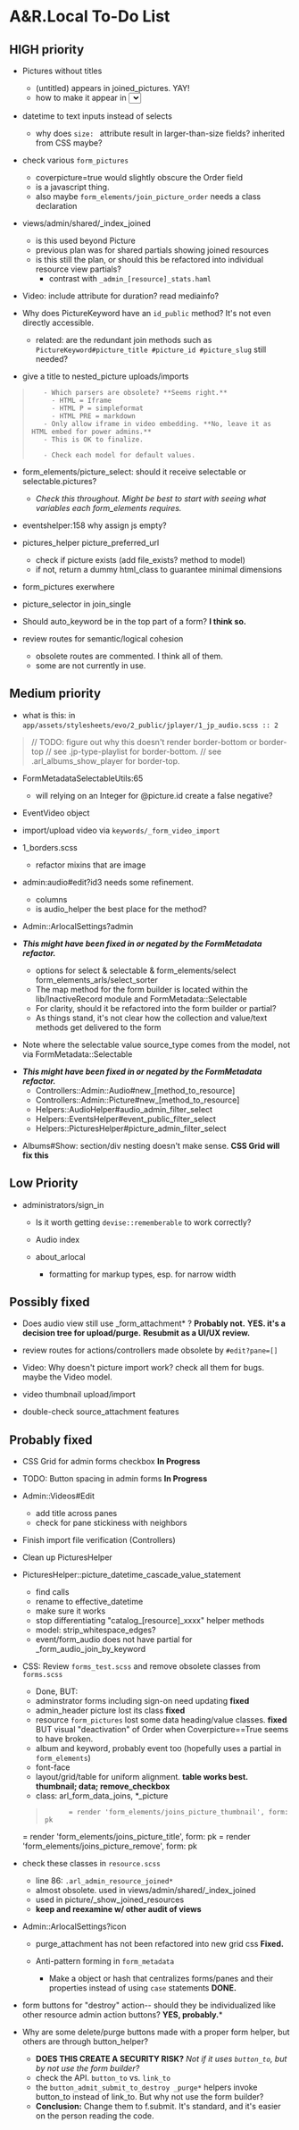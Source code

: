 # A&R.Local To-Do List


## HIGH priority

- Pictures without titles
  - (untitled) appears in joined_pictures. YAY!
  - how to make it appear in <select> options?

- datetime to text inputs instead of selects
  - why does `size: ` attribute result in larger-than-size fields? inherited from CSS maybe?

- check various `form_pictures`
  - coverpicture=true would slightly obscure the Order field
  - is a javascript thing.
  - also maybe `form_elements/join_picture_order` needs a class declaration

- views/admin/shared/_index_joined
  - is this used beyond Picture
  - previous plan was for shared partials showing joined resources
  - is this still the plan, or should this be refactored into individual resource view partials?
    - contrast with `_admin_[resource]_stats.haml`

- Video: include attribute for duration? read mediainfo?

- Why does PictureKeyword have an `id_public` method? It's not even directly accessible.
  - related: are the redundant join methods such as `PictureKeyword#picture_title #picture_id #picture_slug` still needed?

- give a title to nested_picture uploads/imports

>        - Which parsers are obsolete? **Seems right.**
>          - HTML = Iframe
>          - HTML P = simpleformat
>          - HTML PRE = markdown
>        - Only allow iframe in video embedding. **No, leave it as HTML embed for power admins.**
>        - This is OK to finalize.
>
>        - Check each model for default values.

- form_elements/picture_select: should it receive selectable or selectable.pictures?
  - _Check this throughout. Might be best to start with seeing what variables each form_elements requires._

- eventshelper:158 why assign js empty?

- pictures_helper picture_preferred_url
  - check if picture exists (add file_exists? method to model)
  - if not, return a dummy html_class to guarantee minimal dimensions
- form_pictures exerwhere
- picture_selector in join_single

- Should auto_keyword be in the top part of a form? **I think so.**

- review routes for semantic/logical cohesion
  - obsolete routes are commented. I think all of them.
  - some are not currently in use.


## Medium priority

- what is this: in `app/assets/stylesheets/evo/2_public/jplayer/1_jp_audio.scss :: 2`
> // TODO: figure out why this doesn't render border-bottom or border-top
> // see .jp-type-playlist for border-bottom.
> // see .arl_albums_show_player for border-top.
>

- FormMetadataSelectableUtils:65
  - will relying on an Integer for @picture.id create a false negative?

- EventVideo object

- import/upload video via `keywords/_form_video_import`

- 1_borders.scss
  - refactor mixins that are image

- admin:audio#edit?id3 needs some refinement.
  - columns
  - is audio_helper the best place for the method?

- Admin::ArlocalSettings?admin
- ***This might have been fixed in or negated by the FormMetadata refactor.***
  - options for select & selectable & form_elements/select form_elements_arls/select_sorter
  - The map method for the form builder is located within the lib/InactiveRecord module and FormMetadata::Selectable
  - For clarity, should it be refactored into the form builder or partial?
  - As things stand, it's not clear how the collection and value/text methods get delivered to the form

+ Note where the selectable value source_type comes from the model, not via FormMetadata::Selectable
- ***This might have been fixed in or negated by the FormMetadata refactor.***
  - Controllers::Admin::Audio#new_[method_to_resource]
  - Controllers::Admin::Picture#new_[method_to_resource]
  - Helpers::AudioHelper#audio_admin_filter_select
  - Helpers::EventsHelper#event_public_filter_select
  - Helpers::PicturesHelper#picture_admin_filter_select

+ Albums#Show: section/div nesting doesn't make sense. **CSS Grid will fix this**


## Low Priority

- administrators/sign_in
  - Is it worth getting `devise::rememberable` to work correctly?

  - Audio index
  - about_arlocal
    - formatting for markup types, esp. for narrow width


## Possibly fixed

- Does audio view still use _form_attachment* ? **Probably not.**
  **YES. it's a decision tree for upload/purge.**
  **Resubmit as a UI/UX review.**

- review routes for actions/controllers made obsolete by `#edit?pane=[]`
- Video: Why doesn't picture import work? check all them for bugs. maybe the Video model.
+ video thumbnail upload/import
- double-check source_attachment features


## Probably fixed

+ CSS Grid for admin forms checkbox **In Progress**
- TODO: Button spacing in admin forms **In Progress**

- Admin::Videos#Edit
  - add title across panes
  - check for pane stickiness with neighbors

- Finish import file verification (Controllers)

- Clean up PicturesHelper

- PicturesHelper::picture_datetime_cascade_value_statement
  - find calls
  - rename to effective_datetime
  - make sure it works

  + stop differentiating "catalog_[resource]_xxxx" helper methods
  + model: strip_whitespace_edges?

  - event/form_audio does not have partial for _form_audio_join_by_keyword

- CSS: Review `forms_test.scss` and remove obsolete classes from `forms.scss`
  - Done, BUT:
  - adminstrator forms including sign-on need updating **fixed**
  - admin_header picture lost its class **fixed**
  - resource `form_pictures` lost some data heading/value classes. **fixed** BUT visual "deactivation" of Order when Coverpicture==True seems to have broken.
  - album and keyword, probably event too (hopefully uses a partial in `form_elements`)
  - font-face
  - layout/grid/table for uniform alignment. **table works best. thumbnail; data; remove_checkbox**
  - class: arl_form_data_joins, *_picture
  >           = render 'form_elements/joins_picture_thumbnail', form: pk
  = render 'form_elements/joins_picture_title', form: pk
  = render 'form_elements/joins_picture_remove', form: pk

- check these classes in `resource.scss`
  - line 86: `.arl_admin_resource_joined*`
  - almost obsolete. used in views/admin/shared/_index_joined
  - used in picture/_show_joined_resources
  - **keep and reexamine w/ other audit of views**

- Admin::ArlocalSettings?icon
  - purge_attachment has not been refactored into new grid css **Fixed.**

  - Anti-pattern forming in `form_metadata`
    - Make a object or hash that centralizes forms/panes and their properties instead of using `case` statements **DONE.**

- form buttons for "destroy" action-- should they be individualized like other resource admin action buttons?  **YES, probably.***

- Why are some delete/purge buttons made with a proper form helper, but others are through button_helper?
  - **DOES THIS CREATE A SECURITY RISK?** *Not if it uses `button_to`, but by not use the form builder?*
  - check the API. `button_to` vs. `link_to`
  - the `button_admit_submit_to_destroy _purge*` helpers invoke button_to instead of link_to. But why not use the form builder?
  - **Conclusion:** Change them to f.submit. It's standard, and it's easier on the person reading the code.
